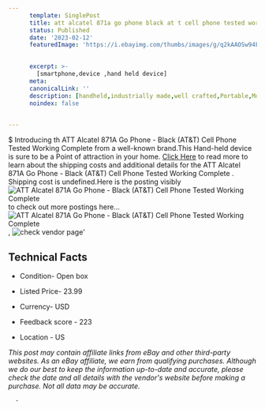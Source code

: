 ```yaml
---
      template: SinglePost
      title: att alcatel 871a go phone black at t cell phone tested working complete 
      status: Published
      date: '2023-02-12'
      featuredImage: 'https://i.ebayimg.com/thumbs/images/g/q2kAAOSw94Fj5Q0H/s-l225.jpg'
       

      excerpt: >-
        [smartphone,device ,hand held device]
      meta:
      canonicalLink: ''
      description: [handheld,industrially made,well crafted,Portable,Mobile,Compact,Convenient,Lightweight,Maneuverable,Man-portable,Miniature,Carriable,Hand-held,Light,Holdable,Transportable,Mobile device,Pocket-sized,On-the-go,Wireless,Cordless,Compact size,Convenient size, smartphone,device ,hand held device]
      noindex: false
      

---
```

$
      Introducing th ATT Alcatel 871A Go Phone - Black (AT&T) Cell Phone Tested Working Complete  from a well-known brand.This Hand-held device  is sure to be a Point of attraction  in your home. [Click Here](https://www.ebay.com/itm/175606645165?hash=item28e2f8c1ad%3Ag%3Aq2kAAOSw94Fj5Q0H&mkevt=1&mkcid=1&mkrid=711-53200-19255-0&campid=%253CePNCampaignId%253E&customid=%253CreferenceId%253E&toolid=10049) to read more to learn about the shipping costs and additional details for the ATT Alcatel 871A Go Phone - Black (AT&T) Cell Phone Tested Working Complete . Shipping cost is undefined.Here is the posting visibly ![ATT Alcatel 871A Go Phone - Black (AT&T) Cell Phone Tested Working Complete ](https://i.ebayimg.com/thumbs/images/g/q2kAAOSw94Fj5Q0H/s-l225.jpg) to check out more postings here... ![ATT Alcatel 871A Go Phone - Black (AT&T) Cell Phone Tested Working Complete ](https://i.ebayimg.com/images/g/q2kAAOSw94Fj5Q0H/s-l1200.jpg), ![check vendor page](https://origin-galleryplus.ebayimg.com/ws/web/175606645165_2_0_1/225x225.jpg,https://origin-galleryplus.ebayimg.com/ws/web/175606645165_3_0_1/225x225.jpg,https://origin-galleryplus.ebayimg.com/ws/web/175606645165_4_0_1/225x225.jpg,https://origin-galleryplus.ebayimg.com/ws/web/175606645165_5_0_1/225x225.jpg,https://origin-galleryplus.ebayimg.com/ws/web/175606645165_6_0_1/225x225.jpg,https://origin-galleryplus.ebayimg.com/ws/web/175606645165_7_0_1/225x225.jpg,https://origin-galleryplus.ebayimg.com/ws/web/175606645165_8_0_1/225x225.jpg,https://origin-galleryplus.ebayimg.com/ws/web/175606645165_9_0_1/225x225.jpg,https://origin-galleryplus.ebayimg.com/ws/web/175606645165_10_0_1/225x225.jpg)'

      

 ## Technical Facts 



     
      

 - Condition- Open box 


      

 - Listed Price- 23.99 


      

 - Currency- USD 


      

 - Feedback score - 223 


      

 - Location - US 


      
      

 *_This post may contain affiliate links from eBay and other third-party websites. As an eBay affiliate, we earn from qualifying purchases. Although we do our best to keep the information up-to-date and accurate, please check the date and all details with the vendor's website before making a purchase. Not all data may be accurate._*




      -
